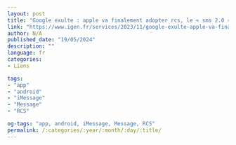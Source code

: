 ```yaml
---
layout: post
title: "Google exulte : apple va finalement adopter rcs, le « sms 2.0 », en 2024"
link: "https://www.igen.fr/services/2023/11/google-exulte-apple-va-finalement-adopter-rcs-le-sms-20-en-2024-140493"
author: N/A
published_date: "19/05/2024"
description: ""
language: fr
categories:
- Liens

tags:
- "app"
- "android"
- "iMessage"
- "Message"
- "RCS"

og-tags: "app, android, iMessage, Message, RCS"
permalink: /:categories/:year/:month/:day/:title/
---
```

